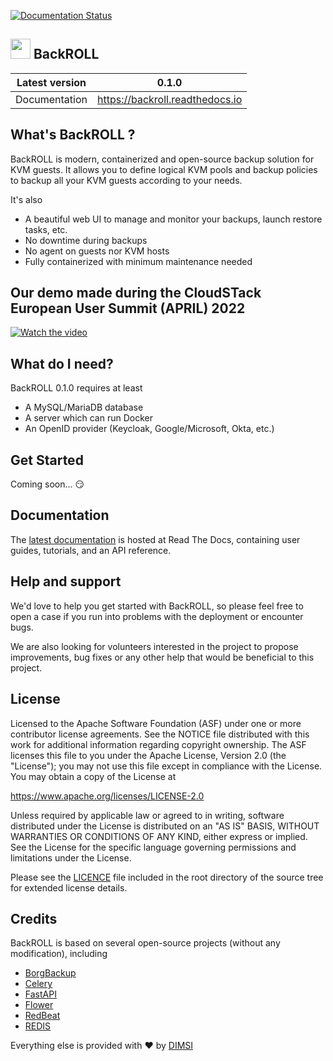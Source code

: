 [![Documentation Status](https://readthedocs.org/projects/backroll/badge/?version=latest)](https://backroll.readthedocs.io/en/latest/?badge=latest)

## <img src="https://www.svgrepo.com/show/273645/storing-backup.svg" width="32px"> BackROLL

Latest version  | 0.1.0
------------- | -------------
Documentation  | https://backroll.readthedocs.io

## What's BackROLL ?

BackROLL is modern, containerized and open-source backup solution for KVM guests.
It allows you to define logical KVM pools and backup policies to backup all your KVM guests according to your needs.

It's also

- A beautiful web UI to manage and monitor your backups, launch restore tasks, etc.
- No downtime during backups
- No agent on guests nor KVM hosts
- Fully containerized with minimum maintenance needed

## Our demo made during the CloudSTack European User Summit (APRIL) 2022
[![Watch the video](http://i3.ytimg.com/vi/Jg40h1YjALk/hqdefault.jpg)](https://www.youtube.com/watch?v=Jg40h1YjALk)
  
## What do I need?
BackROLL 0.1.0 requires at least
- A MySQL/MariaDB database
- A server which can run Docker
- An OpenID provider (Keycloak, Google/Microsoft, Okta, etc.)

## Get Started

Coming soon... :smirk:

## Documentation
The [latest documentation](https://backroll.readthedocs.io/) is hosted at Read The Docs, containing user guides, tutorials, and an API reference.

## Help and support
We'd love to help you get started with BackROLL, so please feel free to open a case if you run into problems with the deployment or encounter bugs.

We are also looking for volunteers interested in the project to propose improvements, bug fixes or any other help that would be beneficial to this project.

## License

Licensed to the Apache Software Foundation (ASF) under one or more contributor license agreements. See the NOTICE file distributed with this work for additional information regarding copyright ownership. The ASF licenses this file to you under the Apache License, Version 2.0 (the "License"); you may not use this file except in compliance with the License. You may obtain a copy of the License at

https://www.apache.org/licenses/LICENSE-2.0

Unless required by applicable law or agreed to in writing, software distributed under the License is distributed on an "AS IS" BASIS, WITHOUT WARRANTIES OR CONDITIONS OF ANY KIND, either express or implied. See the License for the specific language governing permissions and limitations under the License.

Please see the [LICENCE](https://github.com/DIMSI-IS/BackROLL/blob/main/LICENCE) file included in the root directory of the source tree for extended license details.

## Credits
BackROLL is based on several open-source projects (without any modification), including

* [BorgBackup](https://borgbackup.readthedocs.io/en/stable/index.html)
* [Celery](https://docs.celeryq.dev/en/stable/index.html)
* [FastAPI](https://fastapi.tiangolo.com)
* [Flower](https://flower.readthedocs.io/en/latest/)
* [RedBeat](https://github.com/sibson/redbeat)
* [REDIS](https://redis.io/)

Everything else is provided with ❤ by [DIMSI](https://www.dimsi.fr)
